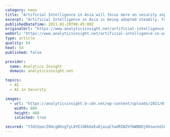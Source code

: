 ```yaml
---
category: news
title: "Artificial Intelligence in Asia will focus more on security aspects"
excerpt: "Artificial Intelligence in Asia is being adopted steadily. For Asia’s security, AI is a critical topic for military and defence policymakers to foster international stability as well as focusing on cybersecurity by developing AI-infused cybersecurity."
publishedDateTime: 2021-01-29T06:45:00Z
originalUrl: "https://www.analyticsinsight.net/artificial-intelligence-in-asia-security-will-be-a-priority/"
webUrl: "https://www.analyticsinsight.net/artificial-intelligence-in-asia-security-will-be-a-priority/"
type: article
quality: 54
heat: 54
published: false

provider:
  name: Analytics Insight
  domain: analyticsinsight.net

topics:
  - AI
  - AI in Security

images:
  - url: "https://analyticsinsight.b-cdn.net/wp-content/uploads/2021/01/Artificial-Intelligence-18.jpg"
    width: 866
    height: 488
    isCached: true

secured: "Y3d1SpocI0UcgBXsgTyL8YEJd8kGeEuDjaiqCtwdRIW2VYbWBKDjOVoaznd1QUUaUI/uDAwTKyvX6JxgJUodf0QLU/Z/vyQi53r9dV2NvHlsQkPfBhsz9fnmNQ5tSwKZTzZ1COzjDI2dnaVyyhr2TrM7YOjAMjOha11NzrySjf/SUSYH2W58pJa2cYAjRJN5Ih8CDifk1DHVM3SCx3cxAwmLiUwnQbjrplAzVUbdk6kSvlE7Tr4MkUIzvrTp0v22QNpW9JV6hQkodt409qhU7QYNB7XiyrMrLB0m8R2It9lbRPtvhg3JX0+ai/nYKCSYhdI2QzIVPhP8Cp2ev9Ksd/mhqj6eLwFpqRmo8XdNX8c=;+9FKIoRDEitOsLaaXnzytw=="
---
```


